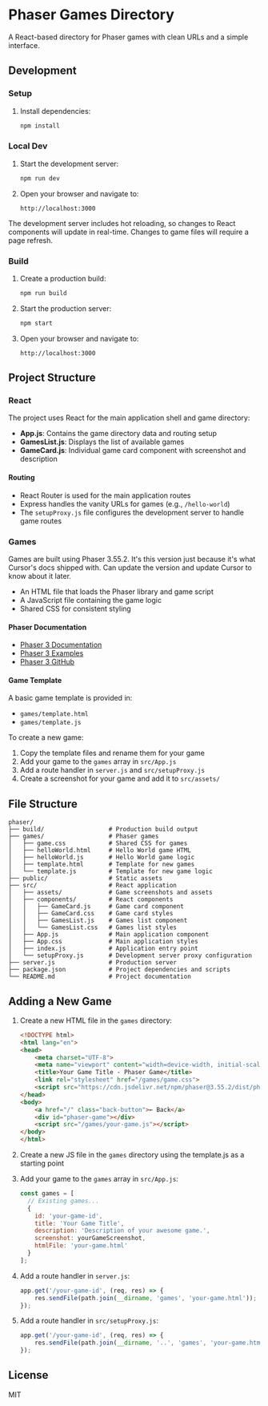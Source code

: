 # Phaser Games Directory

A React-based directory for Phaser games with clean URLs and a simple interface.

## Development

### Setup

1. Install dependencies:
   ```bash
   npm install
   ```

### Local Dev

1. Start the development server:
   ```bash
   npm run dev
   ```

2. Open your browser and navigate to:
   ```
   http://localhost:3000
   ```

The development server includes hot reloading, so changes to React components will update in real-time. Changes to game files will require a page refresh.

### Build

1. Create a production build:
   ```bash
   npm run build
   ```

2. Start the production server:
   ```bash
   npm start
   ```

3. Open your browser and navigate to:
   ```
   http://localhost:3000
   ```

## Project Structure

### React

The project uses React for the main application shell and game directory:

- **App.js**: Contains the game directory data and routing setup
- **GamesList.js**: Displays the list of available games
- **GameCard.js**: Individual game card component with screenshot and description

#### Routing

- React Router is used for the main application routes
- Express handles the vanity URLs for games (e.g., `/hello-world`)
- The `setupProxy.js` file configures the development server to handle game routes

### Games

Games are built using Phaser 3.55.2. It's this version just because it's what Cursor's docs shipped with. Can update the version and update Cursor to know about it later.

- An HTML file that loads the Phaser library and game script
- A JavaScript file containing the game logic
- Shared CSS for consistent styling

#### Phaser Documentation

- [Phaser 3 Documentation](https://photonstorm.github.io/phaser3-docs/)
- [Phaser 3 Examples](https://phaser.io/examples)
- [Phaser 3 GitHub](https://github.com/photonstorm/phaser)

#### Game Template

A basic game template is provided in:
- `games/template.html`
- `games/template.js`

To create a new game:

1. Copy the template files and rename them for your game
2. Add your game to the `games` array in `src/App.js`
3. Add a route handler in `server.js` and `src/setupProxy.js`
4. Create a screenshot for your game and add it to `src/assets/`

## File Structure

```
phaser/
├── build/                  # Production build output
├── games/                  # Phaser games
│   ├── game.css            # Shared CSS for games
│   ├── helloWorld.html     # Hello World game HTML
│   ├── helloWorld.js       # Hello World game logic
│   ├── template.html       # Template for new games
│   └── template.js         # Template for new game logic
├── public/                 # Static assets
├── src/                    # React application
│   ├── assets/             # Game screenshots and assets
│   ├── components/         # React components
│   │   ├── GameCard.js     # Game card component
│   │   ├── GameCard.css    # Game card styles
│   │   ├── GamesList.js    # Games list component
│   │   └── GamesList.css   # Games list styles
│   ├── App.js              # Main application component
│   ├── App.css             # Main application styles
│   ├── index.js            # Application entry point
│   └── setupProxy.js       # Development server proxy configuration
├── server.js               # Production server
├── package.json            # Project dependencies and scripts
└── README.md               # Project documentation
```

## Adding a New Game

1. Create a new HTML file in the `games` directory:
   ```html
   <!DOCTYPE html>
   <html lang="en">
   <head>
       <meta charset="UTF-8">
       <meta name="viewport" content="width=device-width, initial-scale=1.0">
       <title>Your Game Title - Phaser Game</title>
       <link rel="stylesheet" href="/games/game.css">
       <script src="https://cdn.jsdelivr.net/npm/phaser@3.55.2/dist/phaser.min.js"></script>
   </head>
   <body>
       <a href="/" class="back-button">← Back</a>
       <div id="phaser-game"></div>
       <script src="/games/your-game.js"></script>
   </body>
   </html>
   ```

2. Create a new JS file in the `games` directory using the template.js as a starting point

3. Add your game to the `games` array in `src/App.js`:
   ```javascript
   const games = [
     // Existing games...
     {
       id: 'your-game-id',
       title: 'Your Game Title',
       description: 'Description of your awesome game.',
       screenshot: yourGameScreenshot,
       htmlFile: 'your-game.html'
     }
   ];
   ```

4. Add a route handler in `server.js`:
   ```javascript
   app.get('/your-game-id', (req, res) => {
       res.sendFile(path.join(__dirname, 'games', 'your-game.html'));
   });
   ```

5. Add a route handler in `src/setupProxy.js`:
   ```javascript
   app.get('/your-game-id', (req, res) => {
       res.sendFile(path.join(__dirname, '..', 'games', 'your-game.html'));
   });
   ```

## License

MIT
